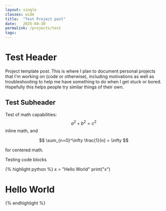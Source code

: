 ```yaml
---
layout: single
classes: wide
title:  "Test Project post"
date:   2025-04-30 
permalink: /projects/test
tags:          
---
```



# Test Header
Project template post. This is where I plan to document personal projects that I'm working on (code or otherwise), including motivations as well as troubleshooting to help me have something to do when I get stuck or bored. Hopefully this helps people try similar things of their own. 

## Test Subheader
Test of math capabilities: $$ a^2 + b^2 = c^2 $$ inline math, and

$$ \sum_{n=0}^\infty \frac{1}{n} = \infty $$

for centered math.

Testing code blocks 

{% highlight python %}
x = "Hello World"
print("x")
# Hello World
{% endhighlight %}